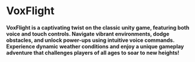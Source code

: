 # VoxFlight 
#### VoxFlight is a captivating twist on the classic unity game, featuring both voice and touch controls. Navigate vibrant environments, dodge obstacles, and unlock power-ups using intuitive voice commands. Experience dynamic weather conditions and enjoy a unique gameplay adventure that challenges players of all ages to soar to new heights!
